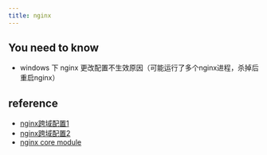 ```yaml
---
title: nginx
---
```


## You need to know

- windows 下 nginx 更改配置不生效原因（可能运行了多个nginx进程，杀掉后重启nginx）

## reference

- [nginx跨域配置1](https://www.cnblogs.com/fnz0/p/15803011.html)
- [nginx跨域配置2](https://www.cnblogs.com/itzgr/p/13343387.html)
- [nginx core module](https://nginx.org/en/docs/http/ngx_http_core_module.html#var_server_port)
